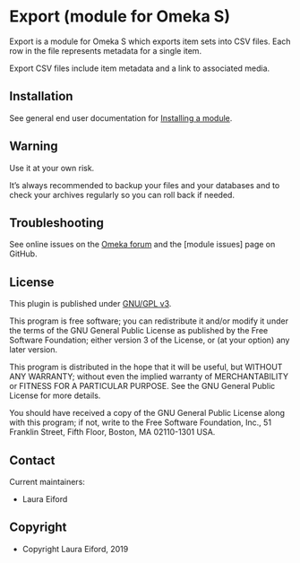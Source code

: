 Export (module for Omeka S)
===============================

Export is a module for Omeka S which exports item sets into CSV files. Each row in the file represents metadata for a single item.

Export CSV files include item metadata and a link to associated media. 


Installation
------------

See general end user documentation for [Installing a module](http://omeka.org/s/docs/user-manual/modules/#installing-modules).

Warning
-------

Use it at your own risk.

It’s always recommended to backup your files and your databases and to check your archives regularly so you can roll back if needed.

Troubleshooting
---------------

See online issues on the [Omeka forum] and the [module issues] page on GitHub.

License
-------

This plugin is published under [GNU/GPL v3].

This program is free software; you can redistribute it and/or modify it under the terms of the GNU General Public License as published by the Free Software Foundation; either version 3 of the License, or (at your option) any later version.

This program is distributed in the hope that it will be useful, but WITHOUT ANY WARRANTY; without even the implied warranty of MERCHANTABILITY or FITNESS FOR A PARTICULAR PURPOSE. See the GNU General Public License for more details.

You should have received a copy of the GNU General Public License along with this program; if not, write to the Free Software Foundation, Inc., 51 Franklin Street, Fifth Floor, Boston, MA 02110-1301 USA.

Contact
-------

Current maintainers:

* Laura Eiford

Copyright
---------

* Copyright Laura Eiford, 2019

[Omeka S]: https://omeka.org/s
[Omeka forum]: https://forum.omeka.org/c/omeka-s/modules
[GNU/GPL v3]: https://www.gnu.org/licenses/gpl-3.0.html


